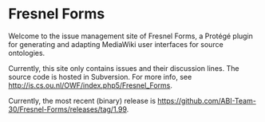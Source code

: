 # Fresnel Forms

Welcome to the issue management site of Fresnel Forms, a Protégé plugin for generating and adapting MediaWiki user interfaces for source ontologies.

Currently, this site only contains issues and their discussion lines. The source code is hosted in Subversion.
For more info, see http://is.cs.ou.nl/OWF/index.php5/Fresnel_Forms.

Currently, the most recent (binary) release is https://github.com/ABI-Team-30/Fresnel-Forms/releases/tag/1.99.
